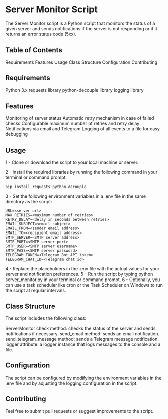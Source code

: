 # Server Monitor Script #
The Server Monitor script is a Python script that monitors the status of a given server and sends notifications if the server is not responding or if it returns an error status code (5xx).

## Table of Contents ##
Requirements
Features
Usage
Class Structure
Configuration
Contributing

## Requirements ## 
Python 3.x
requests library
python-decouple library
logging library

## Features ##
Monitoring of server status
Automatic retry mechanism in case of failed checks
Configurable maximum number of retries and retry delay
Notifications via email and Telegram
Logging of all events to a file for easy debugging

## Usage ##
1 - Clone or download the script to your local machine or server.

2 - Install the required libraries by running the following command in your terminal or command prompt:

```
pip install requests python-decouple
```

3 - Set the following environment variables in a .env file in the same directory as the script:

```
URL=<server url>
MAX_RETRIES=<maximum number of retries>
RETRY_DELAY=<delay in seconds between retries>
EMAIL_SUBJECT=<email subject>
EMAIL_FROM=<sender email address>
EMAIL_TO=<recipient email address>
SMTP_SERVER=<SMTP server address>
SMTP_PORT=<SMTP server port>
SMTP_USER=<SMTP server username>
SMTP_PASS=<SMTP server password>
TELEGRAM_TOKEN=<Telegram Bot API token>
TELEGRAM_CHAT_ID=<Telegram chat id>
```

4 - Replace the placeholders in the .env file with the actual values for your server and notification preferences.
5 - Run the script by typing python server_monitor.py in your terminal or command prompt.
6 - Optionally, you can use a task scheduler like cron or the Task Scheduler on Windows to run the script at regular intervals.

## Class Structure ##
The script includes the following class:

ServerMonitor
check method: checks the status of the server and sends notifications if necessary.
send_email method: sends an email notification.
send_telegram_message method: sends a Telegram message notification.
logger attribute: a logger instance that logs messages to the console and a file.
        
## Configuration ##
The script can be configured by modifying the environment variables in the .env file and by adjusting the logging configuration in the script.

## Contributing ##
Feel free to submit pull requests or suggest improvements to the script.